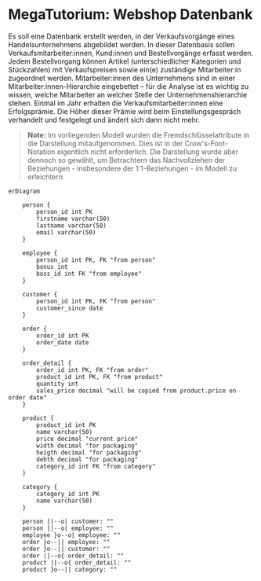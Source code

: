 # MegaTutorium: Webshop Datenbank

Es soll eine Datenbank erstellt werden, in der Verkaufsvorgänge eines Handelsunternehmens abgebildet werden. In dieser Datenbasis sollen Verkaufsmitarbeiter:innen, Kund:innen und Bestellvorgänge erfasst werden. Jedem Bestellvorgang können Artikel (unterschiedlicher Kategorien und Stückzahlen) mit Verkaufspreisen sowie ein(e) zuständige Mitarbeiter:in zugeordnet werden. Mitarbeiter:innen des Unternehmens sind in einer Mitarbeiter:innen-Hierarchie eingebettet – für die Analyse ist es wichtig zu wissen, welche Mitarbeiter an welcher Stelle der Unternehmenshierarchie stehen. Einmal im Jahr erhalten die Verkaufsmitarbeiter:innen eine Erfolgsprämie. Die Höher dieser Prämie wird beim Einstellungsgespräch verhandelt und festgelegt und ändert sich dann nicht mehr.

>**Note:** Im vorliegenden Modell wurden die Fremdschlüsselattribute in die Darstellung mitaufgenommen. Dies ist in der Crow's-Foot-Notation eigentlich nicht erforderlich. Die Darstellung wurde aber dennoch so gewählt, um Betrachtern das Nachvollziehen der Beziehungen - insbesondere der 1:1-Beziehungen - im Modell zu erleichtern.

```mermaid
erDiagram

    person {
        person_id int PK
        firstname varchar(50)
        lastname varchar(50)
        email varchar(50)
    }

    employee {
        person_id int PK, FK "from person"
        bonus int
        boss_id int FK "from employee"
    }

    customer {
        person_id int PK, FK "from person"
        customer_since date
    }

    order {
        order_id int PK
        order_date date
    }

    order_detail {
        order_id int PK, FK "from order"
        product_id int PK, FK "from product"
        quantity int
        sales_price decimal "will be copied from product.price on order date"
    }

    product {
        product_id int PK
        name varchar(50)
        price decimal "current price"
        width decimal "for packaging"
        heigth decimal "for packaging"
        debth decimal "for packaging"
        category_id int FK "from category"
    }

    category {
        category_id int PK
        name varchar(50)
    }

    person ||--o| customer: ""
    person ||--o| employee: ""
    employee }o--o| employee: ""
    order }o--|| employee: ""
    order }o--|| customer: ""
    order ||--o{ order_detail: ""
    product ||--o{ order_detail: ""
    product }o--|| category: ""

```
